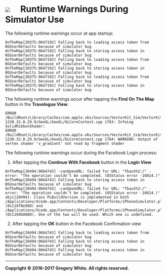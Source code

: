 # ![][AppIcon]&nbsp;&nbsp;&nbsp;&nbsp;&nbsp;Runtime Warnings During Simulator Use

The following runtime warnings occur at app startup:

```
OnTheMap[20375:9647192] Falling back to loading access token from NSUserDefaults because of simulator bug
OnTheMap[20375:9647192] Falling back to storing access token in NSUserDefaults because of simulator bug
OnTheMap[20375:9647192] Falling back to loading access token from NSUserDefaults because of simulator bug
OnTheMap[20375:9647192] Falling back to storing access token in NSUserDefaults because of simulator bug
OnTheMap[20375:9647192] Falling back to loading access token from NSUserDefaults because of simulator bug
OnTheMap[20375:9647192] Falling back to storing access token in NSUserDefaults because of simulator bug
```

The following runtime warnings occur after tapping the **Find On The Map** button in the **Travelogue View**:

```
ERROR /BuildRoot/Library/Caches/com.apple.xbs/Sources/VectorKit_Sim/VectorKit-1230.32.8.29.9/GeoGL/GeoGL/GLCoreContext.cpp 1763: InfoLog SolidRibbonShader:
ERROR /BuildRoot/Library/Caches/com.apple.xbs/Sources/VectorKit_Sim/VectorKit-1230.32.8.29.9/GeoGL/GeoGL/GLCoreContext.cpp 1764: WARNING: Output of vertex shader 'v_gradient' not read by fragment shader
```

The following runtime warnings occur during the Facebook Login process:

1) After tapping the **Continue With Facebook** button in the **Login View**

```
OnTheMap[20494:9664743] -canOpenURL: failed for URL: "fbauth2:/" - error: "The operation couldn’t be completed. (OSStatus error -10814.)"
OnTheMap[20494:9664743] Falling back to storing access token in NSUserDefaults because of simulator bug
OnTheMap[20494:9664743] -canOpenURL: failed for URL: "fbauth2:/" - error: "The operation couldn’t be completed. (OSStatus error -10814.)"
objc[20494]: Class PLBuildVersion is implemented in both /Applications/Xcode.app/Contents/Developer/Platforms/iPhoneSimulator.platform/Developer/SDKs/iPhoneSimulator.sdk/System/Library/PrivateFrameworks/AssetsLibraryServices.framework/AssetsLibraryServices (0x119f8e998) and /Applications/Xcode.app/Contents/Developer/Platforms/iPhoneSimulator.platform/Developer/SDKs/iPhoneSimulator.sdk/System/Library/PrivateFrameworks/PhotoLibraryServices.framework/PhotoLibraryServices (0x119db0880). One of the two will be used. Which one is undefined.
```

2) After tapping the **OK** button in the Facebook Confirmation view

```
OnTheMap[20494:9664743] Falling back to loading access token from NSUserDefaults because of simulator bug
OnTheMap[20494:9664743] Falling back to storing access token in NSUserDefaults because of simulator bug
OnTheMap[20494:9664743] Falling back to storing access token in NSUserDefaults because of simulator bug
```

---
**Copyright © 2016-2017 Gregory White. All rights reserved.**



[AppIcon]:  ../images/OnTheMap_80.png
